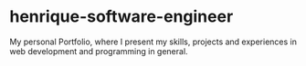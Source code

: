 # henrique-software-engineer
My personal Portfolio, where I present my skills, projects and experiences in web development and programming in general.
